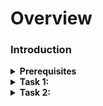 # Overview


### Introduction

<details> 
   <summary> <strong>  Prerequisites </strong> </summary>
  
- [Git Bash](https://git-scm.com/downloads)
- [A GitHub account](https://github.com)
- [Source code](https://github.com/Subharanjan-Canaryss/Dotnetrepo)

</details>

<details>
   <summary> <strong> Task 1:  </strong> </summary>
  
  1. [Login to Github Account](https://github.com)
  
  Navigate to your Repository Where your code are available
  
  On the main page of your repository, click on ** Green Color Code Button** & then select Download ZIP
  
  ![code download](https://user-images.githubusercontent.com/97287103/162176205-d9e11e5b-bb5d-4d83-89ac-faadf58193cf.png)
  
 - Extract the project directory to a new location
  - Add some Sample.txt file to that project directory locally

  
  **Create a new GitHub Remote Repository**
  
 ![2022-04-07 15_41_57-sur png ‎- Photos](https://user-images.githubusercontent.com/97287103/162176755-86728132-b366-4a76-96a7-b4fb31e1c316.png)

  ![2022-04-07 15_44_49-CAR png ‎- Photos](https://user-images.githubusercontent.com/97287103/162177032-52df414d-73dc-4e0a-96fa-44c574c9b170.png)


![Empty Repo](https://user-images.githubusercontent.com/97287103/162122872-14cf583f-50cc-4390-949b-ab79b106ff20.png)

</details>

<details>   
   <summary> <strong> Task 2:  </strong> </summary>
    
   **Convert a folder to a Git repository**
  
  The next step is to convert the folder, to do this open up Gitbash.
  Navigate to the location of the folder where you extracted and type in the command:
 
     git init
  
  This command will create a folder called .git in Local Repository 
  
  
Now you need to add Some new  files [Here i am created Sample.txt] & add that file to staging area  type in the command

     git add Sample.txt
    
 The next step is to Commit your files
  

     git commit -m "first commit"
  
  
Your next step is to Add your remote Origin . For that use this Command
  
     git remote add origin <Remote origin URL
  
 
  The next step is to push  the files from your local repository to your remote repository.You can do this using the following command.

     git push -u origin main  
  
  Now we will See how our remote Repository looks like .
  
  ![2022-04-07 15_47_06-2022-04-07 11_07_56-Window png ‎- Photos](https://user-images.githubusercontent.com/97287103/162177395-5ba925b6-f321-413f-bd3c-3d6b37fd634c.png)


